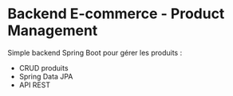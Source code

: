 # Backend E-commerce - Product Management

Simple backend Spring Boot pour gérer les produits :
- CRUD produits
- Spring Data JPA
- API REST
